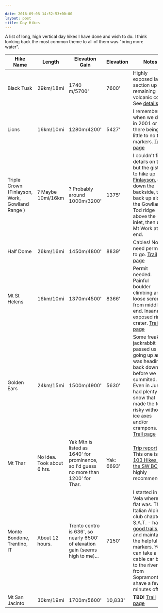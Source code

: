 ```yaml
---

date: 2016-09-08 14:52:53+00:00
layout: post
title: Day Hikes
---
```


A list of long, high vertical day hikes I have done and wish to do. I think looking back the most common theme to all of them was "bring more water".

| Hike Name                        | Length    | Elevation Gain |  Elevation | Notes                                                                                                                     |
| -------------------------------- | --------- | -------------- | ------------| ------------------------------------------------------------------------------------------------------------------------- |
| Black Tusk                       | 29km/18mi | 1740 m/5700'   | 7600' | Highly exposed last section up remaining volcanic core. See [details](https://www.vancouvertrails.com/trails/black-tusk/) |
| Lions                            |    16km/10mi      | 1280m/4200'               |  5427' |  I remember when we did it in 2001 or so there being little to no trail markers. [Trail page](https://www.vancouvertrails.com/trails/the-lions-binkert-trail/)                                                                                                                         |
| Triple Crown (Finlayson, Work, Gowlland Range ) |     ? Maybe 10mi/16km      |       ? Probably around 1000m/3200'         |     1375' |       I couldn't find details on this, but the gist is to hike up [Finlayson](http://victoriabcca.com/blog/mount-finlayson-hike-victoria-bc/), go down the backside, then back up along the Gowlland Tod ridge above the inlet, then up Mt Work at the end.                                                                                                                 |
| Half Dome                        |     26km/16mi     |     1450m/4800'          |      8839' |     Cables! Now need permits to go. [Trail page](https://www.nps.gov/yose/planyourvisit/halfdome.htm)                                                                                                                |
| Mt St Helens                     |      16km/10mi    |        1370m/4500'        |     8366' | Permit needed. Painful boulder climbing and loose scree from middle to end. Insanely exposed rim of crater. [Trail page](https://www.wta.org/go-hiking/seasonal-hikes/go-hiking/hikes/mount-saint-helens)                                                                |
| Golden Ears                      |      24km/15mi     |     1500m/4900'      | 5630'     |       Some freaking jackrabbit passed us going up and was heading back down before we summited. Even in June had plenty of snow that made the top risky without ice axes and/or crampons.  [Trail page](https://www.vancouvertrails.com/trails/golden-ears/)                                                                                                                  |
| Mt Thar                              |  No idea. Took about 6 hrs.    |  Yak Mtn is listed as 1640' for prominence, so I'd guess no more than 1200' for Thar. | Yak: 6693' | [Trip report](http://forums.clubtread.com/27-british-columbia/21043-mount-thar-03-june-2007-a.html) This one is in [103 Hikes in the SW BC](https://www.amazon.ca/103-Hikes-Southwestern-British-Columbia/dp/1553653742), highly recommended.  |
| Monte Bondone, Trentino, IT | About 12 hours. |  Trento centro is 636', so nearly 6500' of elevation gain (seems high to me)...  | 7150' | I started in Vela where my flat was. The Italian Alpine club chapter - S.A.T. - has a [good trails site](http://trentino.webmapp.it/#/app/map?c=13%2F46.0491%2F11.1142) and maintains the helpful markers. You can take a cable car back to the river from Sopramonte to shave a few minutes off. |
| Mt San Jacinto                   |     30km/19mi      |       1700m/5600'        | 10,833'|  **TBD!** [Trail page](http://www.modernhiker.com/2014/06/05/hike-mount-san-jacinto-from-idyllwild/)                                                                                                                         |